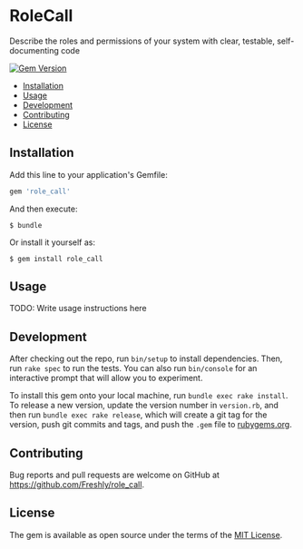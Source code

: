 # RoleCall

Describe the roles and permissions of your system with clear, testable, self-documenting code

[![Gem Version](https://badge.fury.io/rb/role_call.svg)](https://badge.fury.io/rb/role_call)

* [Installation](#installation)
* [Usage](#usage)
* [Development](#development)
* [Contributing](#contributing)
* [License](#license)

## Installation

Add this line to your application's Gemfile:

```ruby
gem 'role_call'
```

And then execute:

    $ bundle

Or install it yourself as:

    $ gem install role_call

## Usage

TODO: Write usage instructions here

## Development

After checking out the repo, run `bin/setup` to install dependencies. Then, run `rake spec` to run the tests. You can also run `bin/console` for an interactive prompt that will allow you to experiment.

To install this gem onto your local machine, run `bundle exec rake install`. To release a new version, update the version number in `version.rb`, and then run `bundle exec rake release`, which will create a git tag for the version, push git commits and tags, and push the `.gem` file to [rubygems.org](https://rubygems.org).

## Contributing

Bug reports and pull requests are welcome on GitHub at https://github.com/Freshly/role_call.

## License

The gem is available as open source under the terms of the [MIT License](https://opensource.org/licenses/MIT).
